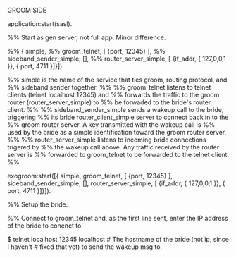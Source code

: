 

GROOM SIDE

application:start(sasl).

%% Start as gen server, not full app. Minor difference.

%% { simple, 
%%     groom_telnet, [ {port, 12345} ], 
%%     sideband_sender_simple, [], 
%%     router_server_simple, [ {if_addr, { 127,0,0,1 }}, { port, 4711 }]}]).

%% simple is the name of the service that ties groom, routing protocol, and
%% sideband sender together.
%% 
%% groom_telnet listens to telnet clients (telnet localhost 12345) and
%% forwards the traffic to the groom router (router_server_simple) to
%% be forwaded to the bride's router client.
%%
%% sideband_sender_simple sends a wakeup call to the bride, triggering
%% its bride router_client_simple server to connect back in to the 
%% groom router server. A key transmitted with the wakeup call is
%% used by the bride as a simple identification toward the groom router server.
%% 
%% router_server_simple listens to incoming bride connections trigered by
%% the wakeup call above. Any traffic received by the router server is
%% forwarded to groom_telnet to be forwarded to the telnet client.
%%

exogroom:start([{ simple, groom_telnet, [ {port, 12345} ], sideband_sender_simple, [], router_server_simple, [ {if_addr, { 127,0,0,1 }}, { port, 4711 }]}]).

%% Setup the bride.

%% Connect to groom_telnet and, as the first line sent, enter the IP address of the bride to conenct to

$ telnet localhost 12345
localhost   # The hostname of the bride (not ip, since I haven't 
            # fixed that yet) to send the wakeup msg to.

